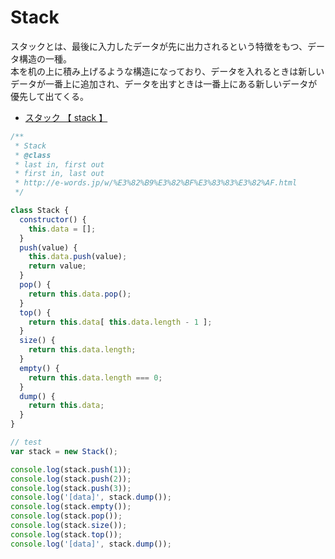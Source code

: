 # Stack

スタックとは、最後に入力したデータが先に出力されるという特徴をもつ、データ構造の一種。  
本を机の上に積み上げるような構造になっており、データを入れるときは新しいデータが一番上に追加され、データを出すときは一番上にある新しいデータが優先して出てくる。  

- [スタック 【 stack 】](http://e-words.jp/w/%E3%82%B9%E3%82%BF%E3%83%83%E3%82%AF.html)


```js
/**
 * Stack
 * @class
 * last in, first out
 * first in, last out
 * http://e-words.jp/w/%E3%82%B9%E3%82%BF%E3%83%83%E3%82%AF.html
 */

class Stack {
  constructor() {
    this.data = [];
  }
  push(value) {
    this.data.push(value);
    return value;
  }
  pop() {
    return this.data.pop();
  }
  top() {
    return this.data[ this.data.length - 1 ];
  }
  size() {
    return this.data.length;
  }
  empty() {
    return this.data.length === 0;
  }
  dump() {
    return this.data;
  }
}

// test
var stack = new Stack();

console.log(stack.push(1));
console.log(stack.push(2));
console.log(stack.push(3));
console.log('[data]', stack.dump());
console.log(stack.empty());
console.log(stack.pop());
console.log(stack.size());
console.log(stack.top());
console.log('[data]', stack.dump());
```
